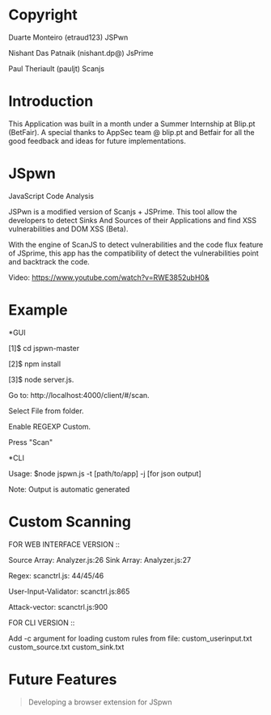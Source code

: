 Copyright
=====

Duarte Monteiro (etraud123) JSPwn

Nishant Das Patnaik (nishant.dp@) JsPrime

Paul Theriault (pauljt) Scanjs

Introduction
=====

This Application was built in a month under a Summer Internship at Blip.pt (BetFair). A special thanks to AppSec team @ blip.pt and Betfair for all the good feedback and ideas for future implementations.

JSpwn
=====

JavaScript Code Analysis

JSPwn is a modified version of Scanjs + JSPrime.
This tool allow the developers to detect Sinks And Sources of their Applications and find XSS vulnerabilities and DOM XSS (Beta).

With the engine of ScanJS to detect vulnerabilities and the code flux feature of JSprime, this app has the compatibility of detect the vulnerabilities point and backtrack the code.

Video: https://www.youtube.com/watch?v=RWE3852ubH0&

Example
=====

*GUI

[1]$ cd jspwn-master

[2]$ npm install

[3]$ node server.js.

Go to: http://localhost:4000/client/#/scan.

Select File from folder.

Enable REGEXP Custom.

Press "Scan"

*CLI

Usage: $node jspwn.js -t [path/to/app] -j [for json output]


Note: Output is automatic generated

Custom Scanning
======

FOR WEB INTERFACE VERSION ::

Source Array: Analyzer.js:26
Sink Array: Analyzer.js:27

Regex: scanctrl.js: 44/45/46

User-Input-Validator: scanctrl.js:865

Attack-vector: scanctrl.js:900

FOR CLI VERSION ::

Add -c argument for loading custom rules from file:
custom_userinput.txt
custom_source.txt
custom_sink.txt

Future Features
======
> Developing a browser extension for JSpwn
